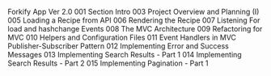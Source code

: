 Forkify App Ver 2.0
001 Section Intro
003 Project Overview and Planning (I)
005 Loading a Recipe from API
006 Rendering the Recipe
007 Listening For load and hashchange Events
008 The MVC Architecture
009 Refactoring for MVC
010 Helpers and Configuration Files
011 Event Handlers in MVC Publisher-Subscriber Pattern
012 Implementing Error and Success Messages
013 Implementing Search Results - Part 1
014 Implementing Search Results - Part 2
015 Implementing Pagination - Part 1